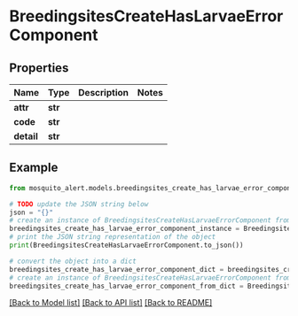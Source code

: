 # BreedingsitesCreateHasLarvaeErrorComponent


## Properties

Name | Type | Description | Notes
------------ | ------------- | ------------- | -------------
**attr** | **str** |  | 
**code** | **str** |  | 
**detail** | **str** |  | 

## Example

```python
from mosquito_alert.models.breedingsites_create_has_larvae_error_component import BreedingsitesCreateHasLarvaeErrorComponent

# TODO update the JSON string below
json = "{}"
# create an instance of BreedingsitesCreateHasLarvaeErrorComponent from a JSON string
breedingsites_create_has_larvae_error_component_instance = BreedingsitesCreateHasLarvaeErrorComponent.from_json(json)
# print the JSON string representation of the object
print(BreedingsitesCreateHasLarvaeErrorComponent.to_json())

# convert the object into a dict
breedingsites_create_has_larvae_error_component_dict = breedingsites_create_has_larvae_error_component_instance.to_dict()
# create an instance of BreedingsitesCreateHasLarvaeErrorComponent from a dict
breedingsites_create_has_larvae_error_component_from_dict = BreedingsitesCreateHasLarvaeErrorComponent.from_dict(breedingsites_create_has_larvae_error_component_dict)
```
[[Back to Model list]](../README.md#documentation-for-models) [[Back to API list]](../README.md#documentation-for-api-endpoints) [[Back to README]](../README.md)


